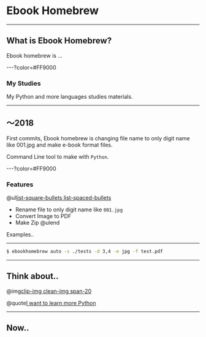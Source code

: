 # Ebook Homebrew

---

## What is Ebook Homebrew?

Ebook homebrew is ...

---?color=#FF9000

### My Studies

My Python and more languages studies materials.

---

## ～2018

First commits, Ebook homebrew is changing file name 
to only digit name like 001.jpg and make e-book format files.

Command Line tool to make with `Python`.

---?color=#FF9000

### Features

@ul[list-square-bullets list-spaced-bullets](false)
- Rename file to only digit name like `001.jpg`
- Convert Image to PDF
- Make Zip
@ulend

Examples..

---

```bash
$ ebookhomebrew auto -s ./tests -d 3,4 -e jpg -f test.pdf
```

---

## Think about..

@img[clip-img clean-img span-20](assets/gitpitch/img/author.png)

@quote[I want to learn more Python](tubone)

---

## Now..


